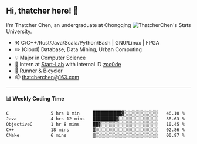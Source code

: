## Hi, thatcher here! :wave:

<img align="right" src="https://github-readme-stats.vercel.app/api?username=thatcherchen&title_color=333&text_color=777" alt="ThatcherChen's Stats" >

I'm Thatcher Chen, an undergraduate at Chongqing University.

- :hammer_and_pick:  C/C++/Rust/Java/Scala/Python/Bash | GNU/Linux | FPGA
- :pencil2:  (Cloud) Database, Data Mining, Urban Computing
- :bulb:   Major in Computer Science
- :telescope:  Intern at [Start-Lab](https://github.com/Spatio-Temporal-Lab) with internal ID [zcc0de](https://github.com/zcc0de)
- :seedling:  Runner & Bicycler
- :mailbox: thatcherchen@163.com

---

#### :bar_chart: Weekly Coding Time

<!--START_SECTION:waka-->

```txt
C                5 hrs 1 min     ███████████▓░░░░░░░░░░░░░   46.10 %
Java             4 hrs 12 mins   █████████▓░░░░░░░░░░░░░░░   38.63 %
ObjectiveC       1 hr 8 mins     ██▓░░░░░░░░░░░░░░░░░░░░░░   10.45 %
C++              18 mins         ▓░░░░░░░░░░░░░░░░░░░░░░░░   02.86 %
CMake            6 mins          ▒░░░░░░░░░░░░░░░░░░░░░░░░   00.97 %
```

<!--END_SECTION:waka-->
